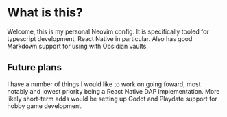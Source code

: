 # What is this?
Welcome, this is my personal Neovim config. It is specifically tooled for typescript development, React Native in particular. Also has good Markdown support for using with Obsidian vaults.
## Future plans
I have a number of things I would like to work on going foward, most notably and lowest priority being a React Native DAP implementation. More likely short-term adds would be setting up Godot and Playdate support for hobby game development.
